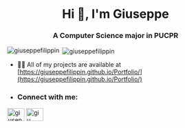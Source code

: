 <h1 align="center">Hi 👋, I'm Giuseppe</h1>
<h3 align="center">A Computer Science major in PUCPR</h3>

<p><img align="left" src="https://github-readme-stats.vercel.app/api/top-langs?username=giuseppefilippin&show_icons=true&theme=radical&locale=en&layout=compact" alt="giuseppefilippin" /></p>

<p>&nbsp;<img align="center" src="https://github-readme-stats.vercel.app/api?username=giuseppefilippin&show_icons=true&theme=radical&locale=en" alt="giuseppefilippin" /></p>

- 👨‍💻 All of my projects are available at [https://giuseppefilippin.github.io/Portfolio/](https://giuseppefilippin.github.io/Portfolio/)
- <h3 align="left">Connect with me:</h3>
<p align="left">
<a href="https://linkedin.com/in/giuseppe-filippin-58b854251" target="blank"><img align="center" src="https://raw.githubusercontent.com/rahuldkjain/github-profile-readme-generator/master/src/images/icons/Social/linked-in-alt.svg" alt="giuseppe-filippin-58b854251" height="30" width="40" /></a>
<a href="https://instagram.com/giu__._" target="blank"><img align="center" src="https://raw.githubusercontent.com/rahuldkjain/github-profile-readme-generator/master/src/images/icons/Social/instagram.svg" alt="giu__._" height="30" width="40" /></a>
</p>
